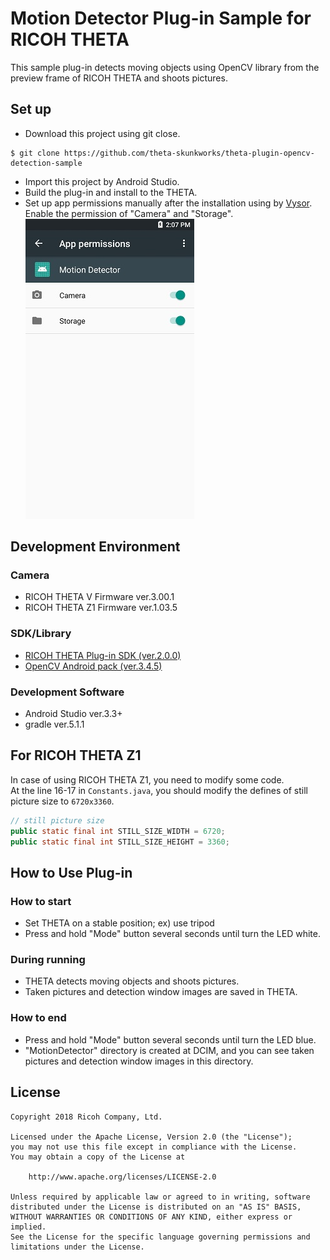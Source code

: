 # Motion Detector Plug-in Sample for RICOH THETA

This sample plug-in detects moving objects using OpenCV library from the preview frame of RICOH THETA and shoots pictures.


## Set up
* Download this project using git close.
```
$ git clone https://github.com/theta-skunkworks/theta-plugin-opencv-detection-sample
```
* Import this project by Android Studio.
* Build the plug-in and install to the THETA.
* Set up app permissions manually after the installation using by [Vysor](https://www.vysor.io/).<br>
Enable the permission of "Camera" and "Storage".<br>
![Permissions](./images/permissions.jpg)


## Development Environment
### Camera
* RICOH THETA V Firmware ver.3.00.1
* RICOH THETA Z1 Firmware ver.1.03.5

### SDK/Library
* [RICOH THETA Plug-in SDK (ver.2.0.0)](https://github.com/ricohapi/theta-plugin-sdk)
* [OpenCV Android pack (ver.3.4.5)](https://opencv.org/releases.html)

### Development Software
* Android Studio ver.3.3+
* gradle ver.5.1.1

## For RICOH THETA Z1
In case of using RICOH THETA Z1, you need to modify some code.<br>
At the line 16-17 in `Constants.java`, you should modify the defines of still picture size to `6720x3360`.

```java:Constants.java
// still picture size
public static final int STILL_SIZE_WIDTH = 6720;
public static final int STILL_SIZE_HEIGHT = 3360;
```

## How to Use Plug-in
### How to start
* Set THETA on a stable position; ex) use tripod
* Press and hold "Mode" button several seconds until turn the LED white.

### During running
* THETA detects moving objects and shoots pictures.
* Taken pictures and detection window images are saved in THETA.

### How to end
* Press and hold "Mode" button several seconds until turn the LED blue.
* "MotionDetector" directory is created at DCIM, and you can see taken pictures and detection window images in this directory.


## License
```
Copyright 2018 Ricoh Company, Ltd.

Licensed under the Apache License, Version 2.0 (the "License");
you may not use this file except in compliance with the License.
You may obtain a copy of the License at

    http://www.apache.org/licenses/LICENSE-2.0

Unless required by applicable law or agreed to in writing, software
distributed under the License is distributed on an "AS IS" BASIS,
WITHOUT WARRANTIES OR CONDITIONS OF ANY KIND, either express or implied.
See the License for the specific language governing permissions and
limitations under the License.
```
